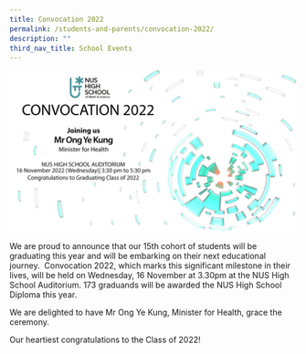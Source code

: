 ```yaml
---
title: Convocation 2022
permalink: /students-and-parents/convocation-2022/
description: ""
third_nav_title: School Events
---
```

![](/images/convocation.jpg)

We are proud to announce that our 15th cohort of students will be graduating this year and will be embarking on their next educational journey.  Convocation 2022, which marks this significant milestone in their lives, will be held on Wednesday, 16 November at 3.30pm at the NUS High School Auditorium. 173 graduands will be awarded the NUS High School Diploma this year.  
  
We are delighted to have Mr Ong Ye Kung, Minister for Health, grace the ceremony.  
  
Our heartiest congratulations to the Class of 2022!